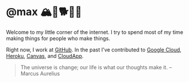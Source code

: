 # @max 🏔🌳🐕👨‍💻

Welcome to my little corner of the internet. I try to spend most of my time making things for people who make things.

Right now, I work at [GitHub](https://github.com/github). In the past I've contributed to [Google Cloud](https://cloud.google.com/run), [Heroku](https://www.heroku.com/), [Canvas](https://github.com/usecanvas), and [CloudApp](http://web.archive.org/web/20140101044955/http://getcloudapp.com/).

> The universe is change; our life is what our thoughts make it. – Marcus Aurelius

<a rel="me" href="https://mastodon.social/@mschoening"></a>